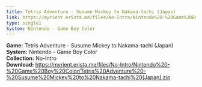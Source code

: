 ```yaml
---
title: Tetris Adventure - Susume Mickey to Nakama-tachi (Japan)
link: https://myrient.erista.me/files/No-Intro/Nintendo%20-%20Game%20Boy%20Color/Tetris%20Adventure%20-%20Susume%20Mickey%20to%20Nakama-tachi%20(Japan).zip
type: single1
System: Nintendo - Game Boy Color
---
```

<b>Game:</b> Tetris Adventure - Susume Mickey to Nakama-tachi (Japan)<br>
<b>System:</b> Nintendo - Game Boy Color<br>
<b>Collection:</b> No-Intro<br>
<b>Download:</b> https://myrient.erista.me/files/No-Intro/Nintendo%20-%20Game%20Boy%20Color/Tetris%20Adventure%20-%20Susume%20Mickey%20to%20Nakama-tachi%20(Japan).zip